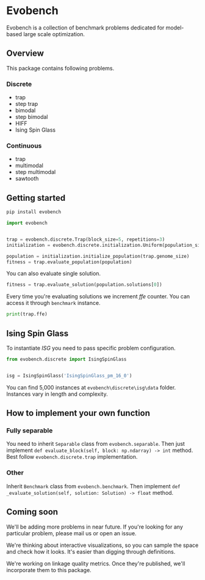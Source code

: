 # Evobench

Evobench is a collection of benchmark problems dedicated for model-based large scale optimization.

## Overview

This package contains following problems.

### Discrete

- trap
- step trap
- bimodal
- step bimodal
- HIFF
- Ising Spin Glass

### Continuous

- trap
- multimodal
- step multimodal
- sawtooth

## Getting started

```sh
pip install evobench
```

```py
import evobench


trap = evobench.discrete.Trap(block_size=5, repetitions=3)
initialization = evobench.discrete.initialization.Uniform(population_size=4e3)

population = initialization.initialize_population(trap.genome_size)
fitness = trap.evaluate_population(population)
```

You can also evaluate single solution.

```py
fitness = trap.evaluate_solution(population.solutions[0])
```

Every time you're evaluating solutions we increment _ffe_ counter.
You can access it through `benchmark` instance.

```py
print(trap.ffe)
```

## Ising Spin Glass

To instantiate _ISG_ you need to pass specific problem configuration.

```py
from evobench.discrete import IsingSpinGlass


isg = IsingSpinGlass('IsingSpinGlass_pm_16_0')
```

You can find 5,000 instances at `evobench\discrete\isg\data` folder. Instances vary in length and complexity.

## How to implement your own function

### Fully separable

You need to inherit `Separable` class from `evobench.separable`.
Then just implement `def evaluate_block(self, block: np.ndarray) -> int` method. Best follow `evobench.discrete.trap` implementation.

### Other

Inherit `Benchmark` class from `evobench.benchmark`. Then implement `def _evaluate_solution(self, solution: Solution) -> float` method.

## Coming soon

We'll be adding more problems in near future. If you're looking for any particular problem, please mail us or open an issue.

We're thinking about interactive visualizations, so you can sample the space and check how it looks. It's easier than digging through definitions.

We're working on linkage quality metrics. Once they're published, we'll incorporate them to this package.
